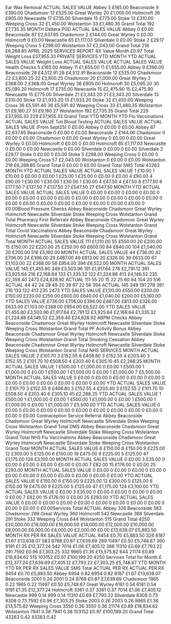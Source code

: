 Ear Wax Removal ACTUAL SALES VALUE Abbey 5 £165.00 Beaconside 9 £390.00 Chadsmoor 12 £525.00 Great Wyrley 20 £1,000.00 Holmcroft 36 £905.00 Newcastle 17 £735.00 Silverdale 15 £775.00 Stoke 13 £310.00 Weeping Cross 32 £1,450.00 Wolstanton 33 £1,480.35 Grand Total 192 £7,735.35 MONTH Deltera PGD
ACTUAL SALES VALUE Abbey 0 £0.00 Beaconside 87 £2,637.65 Chadsmoor 2 £144.00 Great Wyrley 0 £0.00 Holmcroft 0 £0.00 Newcastle 65 £1,117.03 Silverdale 0 £0.00 Stoke 2 £29.17 Weeping Cross 5 £298.00 Wolstanton 57 £2,043.00 Grand Total 218 £6,268.85 APRIL 2025 SERVICES REPORT
RX Value Month
£0.97
Total Weight Loss
£37,955.33
PRIVATE SERVICES
YTD MONTH YTD
ACTUAL SALES VALUE Weight Loss
ACTUAL SALES VALUE ACTUAL SALES VALUE Health Checks
5 £165.00 Abbey 11 £1,655.00 11 £1,655.00 Abbey 9 £390.00 Beaconside 28 £4,512.91 28 £4,512.91 Beaconside 12 £525.00 Chadsmoor 22 £3,800.25 22 £3,800.25 Chadsmoor 20 £1,000.00 Great Wyrley 2 £368.00 2 £368.00 Great Wyrley 36 £905.00 Holmcroft 30 £5,095.20 30 £5,095.20 Holmcroft 17 £735.00 Newcastle 15 £2,475.90 15 £2,475.90 Newcastle 15 £775.00 Silverdale 21 £3,343.20 21 £3,343.20 Silverdale 13 £310.00 Stoke 13 £1,933.20 13 £1,933.20 Stoke 32 £1,450.00 Weeping Cross 36 £5,591.40 36 £5,591.40 Weeping Cross 33 £1,480.35 Wolstanton 51 £9,180.27 51 £9,180.27 Wolstanton 192 £7,735.35 Grand Total 229 £37,955.33 229 £37,955.33 Grand Total YTD
MONTH YTD Flu Vaccinations
ACTUAL SALES VALUE Tuli Blood Testing
ACTUAL SALES VALUE ACTUAL SALES VALUE (From Sept25)
0 £0.00 Abbey 0 £0.00 0 £0.00 Abbey 87 £2,637.65 Beaconside 0 £0.00 0 £0.00 Beaconside 2 £144.00 Chadsmoor 0 £0.00 0 £0.00 Chadsmoor 0 £0.00 Great Wyrley 0 £0.00 0 £0.00 Great Wyrley 0 £0.00 Holmcroft 0 £0.00 0 £0.00 Holmcroft 65 £1,117.03 Newcastle 0 £0.00 0 £0.00 Newcastle 0 £0.00 Silverdale 0 £0.00 0 £0.00 Silverdale 2 £29.17 Stoke 0 £0.00 0 £0.00 Stoke 5 £298.00 Weeping Cross 0 £0.00 0 £0.00 Weeping Cross 57 £2,043.00 Wolstanton 0 £0.00 0 £0.00 Wolstanton 218 £6,268.85 Grand Total 0 £0.00 0 £0.00 Grand Total SMS Total
43263
MONTH YTD
ACTUAL SALES VALUE ACTUAL SALES VALUE
1 £10.00 1 £10.00
0 £0.00 0 £0.00
1 £25.00 1 £25.00
0 £0.00 0 £0.00
4 £90.00 4 £90.00
1 £30.00 1 £30.00
1 £30.00 1 £30.00
4 £47.50 4 £47.50
8 £177.50 8 £177.50
7 £137.50 7 £137.50
27 £547.50 27 £547.50
MONTH YTD
ACTUAL SALES VALUE ACTUAL SALES VALUE
0 £0.00 0 £0.00
0 £0.00 0 £0.00
0 £0.00 0 £0.00
0 £0.00 0 £0.00
0 £0.00 0 £0.00
0 £0.00 0 £0.00
0 £0.00 0 £0.00
0 £0.00 0 £0.00
0 £0.00 0 £0.00
0 £0.00 0 £0.00
0 £0.00 0 £0.00Blood Pressure
Checks
Abbey Beaconside Chadsmoor Great Wyrley Holmcroft Newcastle Silverdale Stoke Weeping Cross Wolstanton Grand Total Pharmacy First
Referrals
Abbey Beaconside Chadsmoor Great Wyrley Holmcroft Newcastle Silverdale Stoke Weeping Cross Wolstanton Grand Total Covid
Vaccinations
Abbey Beaconside Chadsmoor Great Wyrley Holmcroft Newcastle Silverdale Stoke Weeping Cross Wolstanton Grand Total MONTH ACTUAL SALES VALUE 111 £1,110.00 55 £550.00 20 £200.00 15 £150.00 22 £220.00 25 £250.00 60 £600.00 84 £840.00 104 £1,040.00 20 £200.00 516 £5,160.00 MONTH ACTUAL SALES VALUE 44 £736.00 42 £706.00 24 £396.00 29 £487.00 49 £813.00 20 £326.00 39 £633.00 67 £1,103.00 22 £368.00 58 £954.00 394 £6,522.00 MONTH ACTUAL SALES VALUE 145 £1,455.80 349 £3,503.96 191 £1,917.64 278 £2,791.12 391 £3,925.64 216 £2,168.64 133 £1,335.32 122 £1,224.88 413 £4,146.52 235 £2,359.40 2473 £24,828.92 ACTUAL 111 55 20 15 22 25 60 84 104 20 516 ACTUAL 44 42 24 29 49 20 39 67 22 58 394 ACTUAL 145 349 191 278 391 216 133 122 413 235 2473 YTD
SALES VALUE £1,110.00 £550.00 £200.00 £150.00 £220.00 £250.00 £600.00 £840.00 £1,040.00 £200.00 £5,160.00 YTD
SALES VALUE £736.00 £706.00 £396.00 £487.00 £813.00 £326.00 £633.00 £1,103.00 £368.00 £954.00 £6,522.00 YTD SALES VALUE £1,455.80 £3,503.96 £1,917.64 £2,791.12 £3,925.64 £2,168.64 £1,335.32 £1,224.88 £4,146.52 £2,359.40 £24,828.92 ABPM Checks
Abbey Beaconside Chadsmoor Great Wyrley Holmcroft Newcastle Silverdale Stoke Weeping Cross Wolstanton Grand Total PF Activity Bonus
Abbey Beaconside Chadsmoor Great Wyrley Holmcroft Newcastle Silverdale Stoke Weeping Cross Wolstanton Grand Total Smoking
Cessation
Abbey Beaconside Chadsmoor Great Wyrley Holmcroft Newcastle Silverdale Stoke Weeping Cross Wolstanton Grand Total NHS SERVICES
MONTH ACTUAL SALES VALUE 2 £101.70 3 £152.55 8 £406.80 3 £152.55 4 £203.40 3 £152.55 2 £101.70 10 £508.50 4 £203.40 6 £305.10 45 £2,288.25 MONTH ACTUAL SALES VALUE 1 £500.00 1 £1,000.00 0 £0.00 1 £500.00 1 £1,000.00 0 £0.00 1 £500.00 1 £1,000.00 0 £0.00 1 £1,000.00 7 £5,500.00 MONTH ACTUAL SALES VALUE 0 £0.00 0 £0.00 0 £0.00 0 £0.00 0 £0.00 0 £0.00 0 £0.00 0 £0.00 0 £0.00 0 £0.00 0 £0.00 YTD ACTUAL SALES VALUE 2 £101.70 3 £152.55 8 £406.80 3 £152.55 4 £203.40 3 £152.55 2 £101.70 10 £508.50 4 £203.40 6 £305.10 45 £2,288.25 YTD
ACTUAL SALES VALUE 1 £500.00 1 £1,000.00 0 £0.00 1 £500.00 1 £1,000.00 0 £0.00 1 £500.00 1 £1,000.00 0 £0.00 1 £1,000.00 7 £5,500.00 YTD
ACTUAL SALES VALUE 0 £0.00 0 £0.00 0 £0.00 0 £0.00 0 £0.00 0 £0.00 0 £0.00 0 £0.00 0 £0.00 0 £0.00 0 £0.00 Contraception
Service Referral
Abbey Beaconside Chadsmoor Great Wyrley Holmcroft Newcastle Silverdale Stoke Weeping Cross Wolstanton Grand Total DMS
Abbey Beaconside Chadsmoor Great Wyrley Holmcroft Newcastle Silverdale Stoke Weeping Cross Wolstanton Grand Total NHS Flu
Vaccinations
Abbey Beaconside Chadsmoor Great Wyrley Holmcroft Newcastle Silverdale Stoke Weeping Cross Wolstanton Grand Total MONTH ACTUAL SALES VALUE 6 £150.00 6 £150.00 9 £225.00 12 £300.00 5 £125.00 6 £150.00 19 £475.00 9 £225.00 5 £125.00 47 £1,175.00 124 £3,100.00 MONTH ACTUAL SALES VALUE 0 £0.00 3 £35.00 0 £0.00 0 £0.00 0 £0.00 0 £0.00 0 £0.00 7 £82.00 15 £176.00 0 £0.00 25 £293.00 MONTH ACTUAL SALES VALUE 0 £0.00 0 £0.00 0 £0.00 0 £0.00 0 £0.00 0 £0.00 0 £0.00 0 £0.00 0 £0.00 0 £0.00 0 £0.00 YTD
ACTUAL SALES VALUE
6 £150.00
6 £150.00
9 £225.00
12 £300.00
5 £125.00
6 £150.00
19 £475.00
9 £225.00
5 £125.00
47 £1,175.00
124 £3,100.00
YTD
ACTUAL SALES VALUE
0 £0.00
3 £35.00
0 £0.00
0 £0.00
0 £0.00
0 £0.00
0 £0.00
7 £82.00
15 £176.00
0 £0.00
25 £293.00
YTD
ACTUAL SALES VALUE
0 £0.00
0 £0.00
0 £0.00
0 £0.00
0 £0.00
0 £0.00
0 £0.00
0 £0.00
0 £0.00
0 £0.00
0 £0.00Services Total
ACTUAL Abbey 326 Beaconside 583 Chadsmoor 289 Great Wyrley 360 Holmcroft 542 Newcastle 368 Silverdale 291 Stoke 332 Weeping Cross 644 Wolstanton 515 Grand Total 4250 £20,000.00
£18,000.00
£16,000.00
£14,000.00
£12,000.00
£10,000.00
£8,000.00
£6,000.00
£4,000.00
£2,000.00
£0.00
£13,638.07
£5,883.50
MONTH RX PER RX SALES VALUE ACTUAL 8454 £0.70 £5,883.50 326 8187 £1.67 £13,638.07 583 8768 £0.87 £7,639.69 289 11497 £0.50 £5,748.67 360 9191 £1.35 £12,377.24 542 7014 £1.06 £7,405.12 368 11310 £0.69 £7,793.22 291 7592 £0.96 £7,303.25 332 9965 £1.36 £13,575.82 644 21174 £0.89 £18,834.62 515 103152 £0.97 £100,199.20 4250 Services Total for Month £
£12,377.24
£7,639.69
£7,405.12 £7,793.22 £7,303.25
£5,748.67
YTD
MONTH YTD
RX PER RX SALES VALUE SMS Total
ACTUAL PER RX ACTUAL PER RX
8454 £0.70 £5,883.50 Abbey 6954 0.82 6954 0.82
8187 £1.67 £13,638.07 Beaconside 2001 0.24 2001 0.24
8768 £0.87 £7,639.69 Chadsmoor 1965 0.22 1965 0.22
11497 £0.50 £5,748.67 Great Wyrley 6181 0.54 6181 0.54
9191 £1.35 £12,377.24 Holmcroft 3361 0.37 3361 0.37
7014 £1.06 £7,405.12 Newcastle 999 0.14 999 0.14
11310 £0.69 £7,793.22 Silverdale 8308 0.73 8308 0.73
7592 £0.96 £7,303.25 Stoke 2003 0.26 2003 0.26
9965 £1.36 £13,575.82 Weeping Cross 3550 0.36 3550 0.36
21174 £0.89 £18,834.62 Wolstanton 7941 0.38 7941 0.38
103152 £0.97 £100,199.20 Grand Total 43263 0.42 43263 0.42